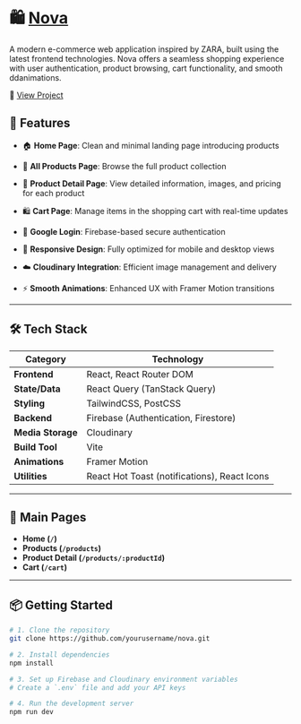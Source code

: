 # 🛍️ [Nova](https://bit.ly/4jSJuhD)  

A modern e-commerce web application inspired by ZARA, built using the latest frontend technologies.
Nova offers a seamless shopping experience with user authentication, product browsing, cart functionality, and smooth ddanimations.

🔗 [View Project](https://bit.ly/4jSJuhD)



## 🚀 Features

- 🏠 **Home Page**: Clean and minimal landing page introducing products
  
- 🛒 **All Products Page**: Browse the full product collection
  
- 📄 **Product Detail Page**: View detailed information, images, and pricing for each product
  
- 🛍 **Cart Page**: Manage items in the shopping cart with real-time updates
  
- 🔐 **Google Login**: Firebase-based secure authentication
  
- 📱 **Responsive Design**: Fully optimized for mobile and desktop views
  
- ☁️ **Cloudinary Integration**: Efficient image management and delivery
  
- ⚡ **Smooth Animations**: Enhanced UX with Framer Motion transitions

---

## 🛠️ Tech Stack

| Category         | Technology                           |
|------------------|--------------------------------------|
| **Frontend**     | React, React Router DOM              |
| **State/Data**   | React Query (TanStack Query)         |
| **Styling**      | TailwindCSS, PostCSS                 |
| **Backend**      | Firebase (Authentication, Firestore)|
| **Media Storage**| Cloudinary                          |
| **Build Tool**   | Vite                                 |
| **Animations**   | Framer Motion                        |
| **Utilities**    | React Hot Toast (notifications), React Icons |

---

## 📂 Main Pages

- **Home (`/`)**  
- **Products (`/products`)**  
- **Product Detail (`/products/:productId`)**  
- **Cart (`/cart`)**

---

## 📦 Getting Started

```bash
# 1. Clone the repository
git clone https://github.com/yourusername/nova.git

# 2. Install dependencies
npm install

# 3. Set up Firebase and Cloudinary environment variables
# Create a `.env` file and add your API keys

# 4. Run the development server
npm run dev
```
